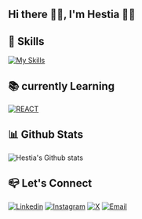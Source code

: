 ## Hi there 👋🏻, I'm Hestia 👧🏻

## 🧠 Skills
[![My Skills](https://skillicons.dev/icons?i=html,css,js,tailwind,github)](https://skillicons.dev)

## 📚 currently Learning
[![REACT](https://skillicons.dev/icons?i=react)](https://reactjs.org/)

## 📊 Github Stats
![Hestia's Github stats](https://github-readme-stats.vercel.app/api?username=hestiaahmadi&show_icons=true&theme=midnight-purple)

## 📪 Let's Connect
[![Linkedin](https://img.shields.io/badge/LinkedIn-blue?logo=linkedin)](https://www.linkedin.com/in/hestiaahmadi)
[![Instagram](https://img.shields.io/badge/LinkedIn/Instagram-red?logo=instagram)](https://instagram.com/hestia05.coder)
[![X](https://img.shields.io/badge/X-red?logo=x)](https://x.com/Hestia05coder)
[![Email](https://img.shields.io/badge/Email-red?logo=email)](mailto:ahmadi.dev05@gmail.com)


